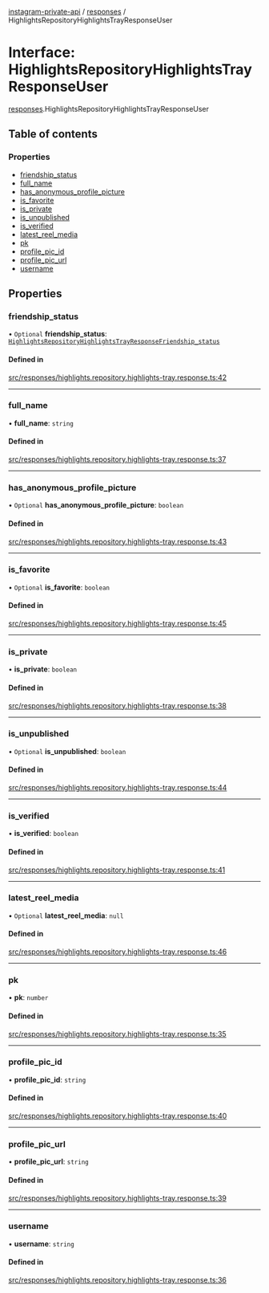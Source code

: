 [instagram-private-api](../../README.md) / [responses](../../modules/responses.md) / HighlightsRepositoryHighlightsTrayResponseUser

# Interface: HighlightsRepositoryHighlightsTrayResponseUser

[responses](../../modules/responses.md).HighlightsRepositoryHighlightsTrayResponseUser

## Table of contents

### Properties

- [friendship\_status](HighlightsRepositoryHighlightsTrayResponseUser.md#friendship_status)
- [full\_name](HighlightsRepositoryHighlightsTrayResponseUser.md#full_name)
- [has\_anonymous\_profile\_picture](HighlightsRepositoryHighlightsTrayResponseUser.md#has_anonymous_profile_picture)
- [is\_favorite](HighlightsRepositoryHighlightsTrayResponseUser.md#is_favorite)
- [is\_private](HighlightsRepositoryHighlightsTrayResponseUser.md#is_private)
- [is\_unpublished](HighlightsRepositoryHighlightsTrayResponseUser.md#is_unpublished)
- [is\_verified](HighlightsRepositoryHighlightsTrayResponseUser.md#is_verified)
- [latest\_reel\_media](HighlightsRepositoryHighlightsTrayResponseUser.md#latest_reel_media)
- [pk](HighlightsRepositoryHighlightsTrayResponseUser.md#pk)
- [profile\_pic\_id](HighlightsRepositoryHighlightsTrayResponseUser.md#profile_pic_id)
- [profile\_pic\_url](HighlightsRepositoryHighlightsTrayResponseUser.md#profile_pic_url)
- [username](HighlightsRepositoryHighlightsTrayResponseUser.md#username)

## Properties

### friendship\_status

• `Optional` **friendship\_status**: [`HighlightsRepositoryHighlightsTrayResponseFriendship_status`](HighlightsRepositoryHighlightsTrayResponseFriendship_status.md)

#### Defined in

[src/responses/highlights.repository.highlights-tray.response.ts:42](https://github.com/Nerixyz/instagram-private-api/blob/b3351b9/src/responses/highlights.repository.highlights-tray.response.ts#L42)

___

### full\_name

• **full\_name**: `string`

#### Defined in

[src/responses/highlights.repository.highlights-tray.response.ts:37](https://github.com/Nerixyz/instagram-private-api/blob/b3351b9/src/responses/highlights.repository.highlights-tray.response.ts#L37)

___

### has\_anonymous\_profile\_picture

• `Optional` **has\_anonymous\_profile\_picture**: `boolean`

#### Defined in

[src/responses/highlights.repository.highlights-tray.response.ts:43](https://github.com/Nerixyz/instagram-private-api/blob/b3351b9/src/responses/highlights.repository.highlights-tray.response.ts#L43)

___

### is\_favorite

• `Optional` **is\_favorite**: `boolean`

#### Defined in

[src/responses/highlights.repository.highlights-tray.response.ts:45](https://github.com/Nerixyz/instagram-private-api/blob/b3351b9/src/responses/highlights.repository.highlights-tray.response.ts#L45)

___

### is\_private

• **is\_private**: `boolean`

#### Defined in

[src/responses/highlights.repository.highlights-tray.response.ts:38](https://github.com/Nerixyz/instagram-private-api/blob/b3351b9/src/responses/highlights.repository.highlights-tray.response.ts#L38)

___

### is\_unpublished

• `Optional` **is\_unpublished**: `boolean`

#### Defined in

[src/responses/highlights.repository.highlights-tray.response.ts:44](https://github.com/Nerixyz/instagram-private-api/blob/b3351b9/src/responses/highlights.repository.highlights-tray.response.ts#L44)

___

### is\_verified

• **is\_verified**: `boolean`

#### Defined in

[src/responses/highlights.repository.highlights-tray.response.ts:41](https://github.com/Nerixyz/instagram-private-api/blob/b3351b9/src/responses/highlights.repository.highlights-tray.response.ts#L41)

___

### latest\_reel\_media

• `Optional` **latest\_reel\_media**: ``null``

#### Defined in

[src/responses/highlights.repository.highlights-tray.response.ts:46](https://github.com/Nerixyz/instagram-private-api/blob/b3351b9/src/responses/highlights.repository.highlights-tray.response.ts#L46)

___

### pk

• **pk**: `number`

#### Defined in

[src/responses/highlights.repository.highlights-tray.response.ts:35](https://github.com/Nerixyz/instagram-private-api/blob/b3351b9/src/responses/highlights.repository.highlights-tray.response.ts#L35)

___

### profile\_pic\_id

• **profile\_pic\_id**: `string`

#### Defined in

[src/responses/highlights.repository.highlights-tray.response.ts:40](https://github.com/Nerixyz/instagram-private-api/blob/b3351b9/src/responses/highlights.repository.highlights-tray.response.ts#L40)

___

### profile\_pic\_url

• **profile\_pic\_url**: `string`

#### Defined in

[src/responses/highlights.repository.highlights-tray.response.ts:39](https://github.com/Nerixyz/instagram-private-api/blob/b3351b9/src/responses/highlights.repository.highlights-tray.response.ts#L39)

___

### username

• **username**: `string`

#### Defined in

[src/responses/highlights.repository.highlights-tray.response.ts:36](https://github.com/Nerixyz/instagram-private-api/blob/b3351b9/src/responses/highlights.repository.highlights-tray.response.ts#L36)
